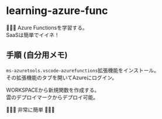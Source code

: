 # learning-azure-func

🚀🚀🚀 Azure Functionsを学習する。  
SaaSは簡単でイイネ！  

## 手順 (自分用メモ)

`ms-azuretools.vscode-azurefunctions`拡張機能をインストール。  
その拡張機能のタブを開いてAzureにログイン。  

WORKSPACEから新規関数を作成する。  
雲のデプロイマークからデプロイ可能。  

🐧🐧🐧 非常に簡単 🐧🐧🐧  
